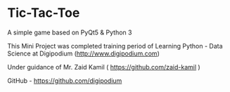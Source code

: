 # Tic-Tac-Toe
A simple game based on PyQt5 & Python 3

This Mini Project was completed training period of Learning Python - Data Science at Digipodium (http://www.digipodium.com)

Under guidance of Mr. Zaid Kamil ( https://github.com/zaid-kamil )

GitHub - https://github.com/digipodium
